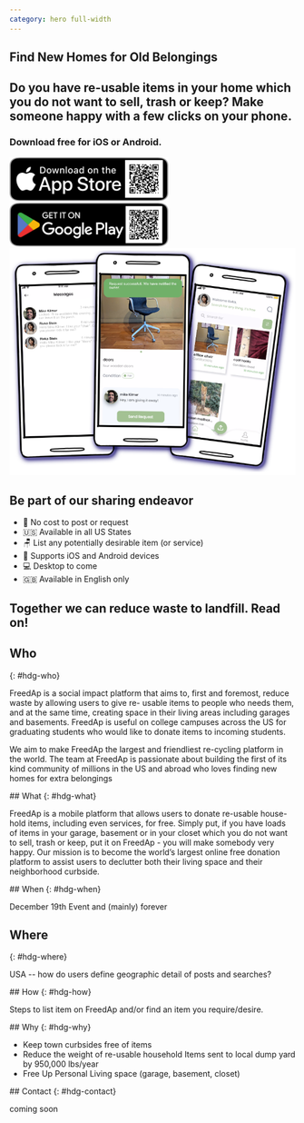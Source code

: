 ```yaml
---
category: hero full-width
---
```


<section id=hero markdown=1 class=frontpage>
  <div class=row style="height: 100%;">
    <div class="col">
      <div>
        <h1>Find New Homes for Old Belongings</h1>
        <h2>Do you have re-usable items in your home which you do not want to sell, trash or keep? Make someone happy with a few clicks on your phone.</h2>
        <h3>Download free for iOS or Android.</h3>
        <div class=row>
          <div class=col>
            <a href="https://apps.apple.com/au/app/freedap/id1632143768"><img src="images/Download_on_the_App_Store_Badge_US-UK_RGB_blk_092917.svg" width="280"></a>
          </div>
          <div class=col>
            <a href='https://play.google.com/store/apps/details?id=com.freedap.freedap&pcampaignid=pcampaignidMKT-Other-global-all-co-prtnr-py-PartBadge-Mar2515-1'><img src="images/Get_it_on_google_play.svg" width="280"></a>
          </div>
        </div>
      </div>
    </div>
    <div class=col>
    <img src="images/ShowcaseShots.png" class=showcase>
    </div>
  </div>
</section>

<section markdown=1 class="section-two">

# Be part of our sharing endeavor

- 💸 No cost to post or request
- 🇺🇸 Available in all US States
- 🪑 List any potentially desirable item (or service)
- 📱 Supports iOS and Android devices
- 💻 Desktop to come
- 🇬🇧 Available in English only

## Together we can reduce waste to landfill. Read on!

</section>

<section id="who" markdown=1 class=gray>

## Who
{: #hdg-who}

FreedAp is a social impact platform that aims to, first and foremost, reduce waste by allowing users to give re- usable items to people who needs them, and at the same time, creating space in their living areas including garages and basements. FreedAp is useful on college campuses across the US for graduating students who would like to donate items to incoming students.

We aim to make FreedAp the largest and friendliest re-cycling platform in the world. The team at FreedAp is passionate about building the first of its kind community of millions in the US and abroad who loves finding new homes for extra belongings

</section>

<section id=what markdown=1 class=dark>
## What
{: #hdg-what}

FreedAp is a mobile platform that allows users to donate re-usable house-hold items, including even services, for free. Simply put, if you have loads of items in your garage, basement or in your closet which you do not want to sell, trash or keep, put it on FreedAp - you will make somebody very happy. Our mission is to become the world’s largest online free donation platform to assist users to declutter both their living space and their neighborhood curbside.
</section>

<section id=when markdown=1 class=alice>
## When
{: #hdg-when}

December 19th Event and (mainly) forever
</section>

<section id=where markdown=1 class=gray>

## Where
{: #hdg-where}

USA -- how do users define geographic detail of posts and searches?

</section>

<section id=how markdown=1 class=alice>
## How
{: #hdg-how}

Steps to list item on FreedAp and/or find an item you require/desire.

</section>

<section id=why markdown=1 class=dark>
## Why
{: #hdg-why}

- Keep town curbsides free of items
- Reduce the weight of re-usable household Items sent to local dump yard by 950,000 lbs/year
- Free Up Personal Living space (garage, basement, closet)

</section>

<section id=contact markdown=1 class=gray>
## Contact
{: #hdg-contact}

coming soon

</section>
